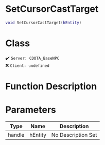 # SetCursorCastTarget
```lua
void SetCursorCastTarget(hEntity)
```
# Class
✔️ `Server: CDOTA_BaseNPC`  
❌ `Client: undefined`  

# Function Description

# Parameters
Type|Name|Description
--|--|--
handle|hEntity|No Description Set
